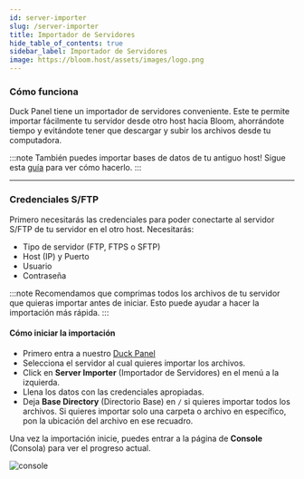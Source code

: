 ```yaml
---
id: server-importer
slug: /server-importer
title: Importador de Servidores
hide_table_of_contents: true
sidebar_label: Importador de Servidores
image: https://bloom.host/assets/images/logo.png
---
```


### Cómo funciona

Duck Panel tiene un importador de servidores conveniente. Este te permite importar fácilmente tu servidor desde otro host
hacia Bloom, ahorrándote tiempo y evitándote tener que descargar y subir los archivos desde tu computadora.

:::note
También puedes importar bases de datos de tu antiguo host! Sigue esta [guía](https://docs.bloom.host/es/databases#importing-mysql-databases)
para ver cómo hacerlo.
:::

---

### Credenciales S/FTP
Primero necesitarás las credenciales para poder conectarte al servidor S/FTP de tu servidor en el otro host. Necesitarás:
- Tipo de servidor (FTP, FTPS o SFTP)
- Host (IP) y Puerto
- Usuario
- Contraseña

:::note
Recomendamos que comprimas todos los archivos de tu servidor que quieras importar antes de iniciar.
Esto puede ayudar a hacer la importación más rápida.
:::

#### Cómo iniciar la importación

- Primero entra a nuestro [Duck Panel](https://mc.bloom.host)
- Selecciona el servidor al cual quieres importar los archivos.
- Click en **Server Importer** (Importador de Servidores) en el menú a la izquierda.
- Llena los datos con las credenciales apropiadas.
- Deja **Base Directory** (Directorio Base) en `/` si quieres importar todos los archivos. Si quieres importar solo una
carpeta o archivo en específico, pon la ubicación del archivo en ese recuadro.

Una vez la importación inicie, puedes entrar a la página de **Console** (Consola) para ver el progreso actual.

![console](/imgs/using_the_panel/server-importer/1.png)
